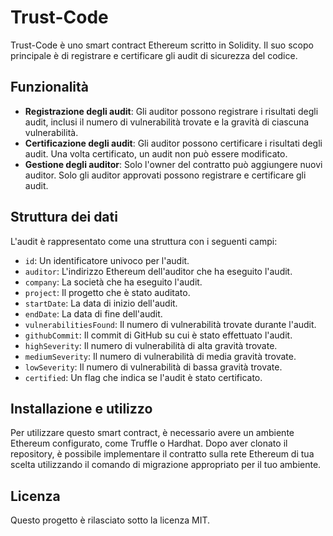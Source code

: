 # Trust-Code

Trust-Code è uno smart contract Ethereum scritto in Solidity. Il suo scopo principale è di registrare e certificare gli audit di sicurezza del codice.

## Funzionalità

-   **Registrazione degli audit**: Gli auditor possono registrare i risultati degli audit, inclusi il numero di vulnerabilità trovate e la gravità di ciascuna vulnerabilità.
-   **Certificazione degli audit**: Gli auditor possono certificare i risultati degli audit. Una volta certificato, un audit non può essere modificato.
-   **Gestione degli auditor**: Solo l'owner del contratto può aggiungere nuovi auditor. Solo gli auditor approvati possono registrare e certificare gli audit.

## Struttura dei dati

L'audit è rappresentato come una struttura con i seguenti campi:

-   `id`: Un identificatore univoco per l'audit.
-   `auditor`: L'indirizzo Ethereum dell'auditor che ha eseguito l'audit.
-   `company`: La società che ha eseguito l'audit.
-   `project`: Il progetto che è stato auditato.
-   `startDate`: La data di inizio dell'audit.
-   `endDate`: La data di fine dell'audit.
-   `vulnerabilitiesFound`: Il numero di vulnerabilità trovate durante l'audit.
-   `githubCommit`: Il commit di GitHub su cui è stato effettuato l'audit.
-   `highSeverity`: Il numero di vulnerabilità di alta gravità trovate.
-   `mediumSeverity`: Il numero di vulnerabilità di media gravità trovate.
-   `lowSeverity`: Il numero di vulnerabilità di bassa gravità trovate.
-   `certified`: Un flag che indica se l'audit è stato certificato.

## Installazione e utilizzo

Per utilizzare questo smart contract, è necessario avere un ambiente Ethereum configurato, come Truffle o Hardhat. Dopo aver clonato il repository, è possibile implementare il contratto sulla rete Ethereum di tua scelta utilizzando il comando di migrazione appropriato per il tuo ambiente.

## Licenza

Questo progetto è rilasciato sotto la licenza MIT.
